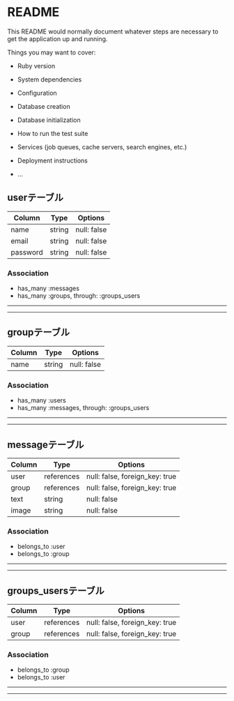 # README

This README would normally document whatever steps are necessary to get the
application up and running.

Things you may want to cover:

* Ruby version

* System dependencies

* Configuration

* Database creation

* Database initialization

* How to run the test suite

* Services (job queues, cache servers, search engines, etc.)

* Deployment instructions

* ...

## userテーブル

|Column|Type|Options|
|------|----|-------|
|name|string|null: false|
|email|string|null: false|
|password|string|null: false|


### Association
- has_many :messages
- has_many :groups, through: :groups_users

-----------------------
-----------------------

## groupテーブル

|Column|Type|Options|
|------|----|-------|
|name|string|null: false|


### Association
- has_many :users
- has_many :messages, through: :groups_users

-----------------------
-----------------------


## messageテーブル

|Column|Type|Options|
|------|----|-------|
|user|references|null: false, foreign_key: true|
|group|references|null: false, foreign_key: true|
|text|string|null: false|
|image|string|null: false|

### Association
- belongs_to :user
- belongs_to :group

-----------------------
-----------------------


## groups_usersテーブル

|Column|Type|Options|
|------|----|-------|
|user|references|null: false, foreign_key: true|
|group|references|null: false, foreign_key: true|

### Association
- belongs_to :group
- belongs_to :user

-----------------------
-----------------------
